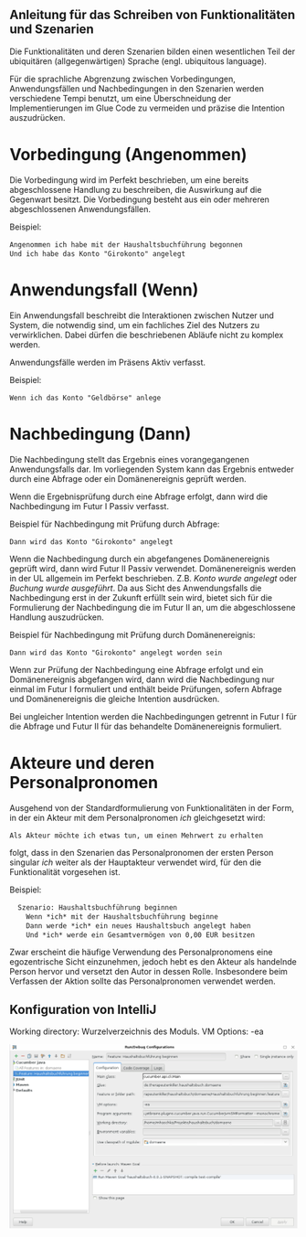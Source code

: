 Anleitung für das Schreiben von Funktionalitäten und Szenarien
--------------------------------------------------------------

Die Funktionalitäten und deren Szenarien bilden einen wesentlichen Teil der
ubiquitären (allgegenwärtigen) Sprache (engl. ubiquitous language).

Für die sprachliche Abgrenzung zwischen Vorbedingungen, Anwendungsfällen und
Nachbedingungen in den Szenarien werden verschiedene Tempi benutzt, um eine
Überschneidung der Implementierungen im Glue Code zu vermeiden und präzise
die Intention auszudrücken.

Vorbedingung (Angenommen)
=========================

Die Vorbedingung wird im Perfekt beschrieben, um eine bereits abgeschlossene
Handlung zu beschreiben, die Auswirkung auf die Gegenwart besitzt. Die
Vorbedingung besteht aus ein oder mehreren abgeschlossenen Anwendungsfällen.

Beispiel:
```gherkin
Angenommen ich habe mit der Haushaltsbuchführung begonnen
Und ich habe das Konto "Girokonto" angelegt
```


Anwendungsfall (Wenn)
=====================

Ein Anwendungsfall beschreibt die Interaktionen zwischen Nutzer und System,
die notwendig sind, um ein fachliches Ziel des Nutzers zu verwirklichen.
Dabei dürfen die beschriebenen Abläufe nicht zu komplex werden.

Anwendungsfälle werden im Präsens Aktiv verfasst.

Beispiel:
```gherkin
Wenn ich das Konto "Geldbörse" anlege
```

Nachbedingung (Dann)
====================

Die Nachbedingung stellt das Ergebnis eines vorangegangenen Anwendungsfalls
dar. Im vorliegenden System kann das Ergebnis entweder durch eine Abfrage
oder ein Domänenereignis geprüft werden.

Wenn die Ergebnisprüfung durch eine Abfrage erfolgt, dann wird die
Nachbedingung im Futur I Passiv verfasst.

Beispiel für Nachbedingung mit Prüfung durch Abfrage:
```gherkin
Dann wird das Konto "Girokonto" angelegt
```

Wenn die Nachbedingung durch ein abgefangenes Domänenereignis geprüft wird,
dann wird Futur II Passiv verwendet. Domänenereignis werden in der UL
allgemein im Perfekt beschrieben. Z.B. *Konto wurde angelegt* oder *Buchung
wurde ausgeführt*. Da aus Sicht des Anwendungsfalls die Nachbedingung erst in
der Zukunft erfüllt sein wird, bietet sich für die Formulierung der
Nachbedingung die im Futur II an, um die abgeschlossene Handlung auszudrücken.

Beispiel für Nachbedingung mit Prüfung durch Domänenereignis:
```gherkin
Dann wird das Konto "Girokonto" angelegt worden sein
```

Wenn zur Prüfung der Nachbedingung eine Abfrage erfolgt und ein
Domänenereignis abgefangen wird, dann wird die Nachbedingung nur
einmal im Futur I formuliert und enthält beide Prüfungen, sofern
Abfrage und Domänenereignis die gleiche Intention ausdrücken.

Bei ungleicher Intention werden die Nachbedingungen getrennt in
Futur I für die Abfrage und Futur II für das behandelte Domänenereignis
formuliert.

Akteure und deren Personalpronomen
==================================

Ausgehend von der Standardformulierung von Funktionalitäten in der Form,
in der ein Akteur mit dem Personalpronomen *ich* gleichgesetzt wird:

```
Als Akteur möchte ich etwas tun, um einen Mehrwert zu erhalten
```

folgt, dass in den Szenarien das Personalpronomen der ersten Person singular
*ich* weiter als der Hauptakteur verwendet wird, für den die Funktionalität
vorgesehen ist.

Beispiel:
```gherkin
  Szenario: Haushaltsbuchführung beginnen
    Wenn *ich* mit der Haushaltsbuchführung beginne
    Dann werde *ich* ein neues Haushaltsbuch angelegt haben
    Und *ich* werde ein Gesamtvermögen von 0,00 EUR besitzen
```

Zwar erscheint die häufige Verwendung des Personalpronomens eine egozentrische
Sicht einzunehmen, jedoch hebt es den Akteur als handelnde Person hervor und
versetzt den Autor in dessen Rolle. Insbesondere beim Verfassen der Aktion
sollte das Personalpronomen verwendet werden.


Konfiguration von IntelliJ
--------------------------

Working directory: Wurzelverzeichnis des Moduls.
VM Options: -ea


![Konfiguration für Cucumber IntelliJ IDEA Plugin](Images/Konfiguration.png)
